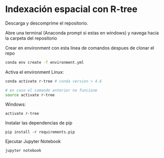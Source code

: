 # Indexación espacial con R-tree

Descarga y descomprime el repositorio.

Abre una terminal (Anaconda prompt si estas en windows) y navega hacia la carpeta del repositorio

Crear en environment con esta linea de comandos despues de clonar el repo

```sh
conda env create -f environment.yml
```

Activa el environment
Linux:

```sh
conda activate r-tree # conda version > 4.6

# en caso el comando anterior no funcione
source activate r-tree
```

Windows:

```
activate r-tree
```

Instalar las dependencias de pip

```
pip install -r requirements.pip
```

Ejecutar Jupyter Notebook

```
jupyter notebook
```

